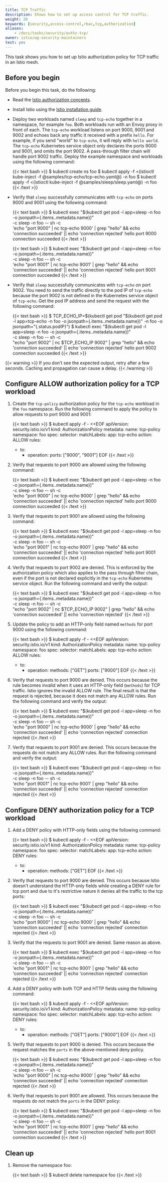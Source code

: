 ```yaml
---
title: TCP Traffic
description: Shows how to set up access control for TCP traffic.
weight: 20
keywords: [security,access-control,rbac,tcp,authorization]
aliases:
    - /docs/tasks/security/authz-tcp/
owner: istio/wg-security-maintainers
test: yes
---
```


This task shows you how to set up Istio authorization policy for TCP traffic in an Istio mesh.

## Before you begin

Before you begin this task, do the following:

* Read the [Istio authorization concepts](/docs/concepts/security/#authorization).

* Install Istio using the [Istio installation guide](/docs/setup/install/istioctl/).

* Deploy two workloads named `sleep` and `tcp-echo` together in a namespace, for example `foo`.
Both workloads run with an Envoy proxy in front of each. The `tcp-echo` workload listens on port
9000, 9001 and 9002 and echoes back any traffic it received with a prefix `hello`.
For example, if you send "world" to `tcp-echo`, it will reply with `hello world`.
The `tcp-echo` Kubernetes service object only declares the ports 9000 and 9001, and
omits the port 9002. A pass-through filter chain will handle port 9002 traffic.
Deploy the example namespace and workloads using the following command:

    {{< text bash >}}
    $ kubectl create ns foo
    $ kubectl apply -f <(istioctl kube-inject -f @samples/tcp-echo/tcp-echo.yaml@) -n foo
    $ kubectl apply -f <(istioctl kube-inject -f @samples/sleep/sleep.yaml@) -n foo
    {{< /text >}}

* Verify that `sleep` successfully communicates with `tcp-echo` on ports 9000 and 9001
using the following command:

    {{< text bash >}}
    $ kubectl exec "$(kubectl get pod -l app=sleep -n foo -o jsonpath={.items..metadata.name})" \
        -c sleep -n foo -- sh -c \
        'echo "port 9000" | nc tcp-echo 9000' | grep "hello" && echo 'connection succeeded' || echo 'connection rejected'
    hello port 9000
    connection succeeded
    {{< /text >}}

    {{< text bash >}}
    $ kubectl exec "$(kubectl get pod -l app=sleep -n foo -o jsonpath={.items..metadata.name})" \
        -c sleep -n foo -- sh -c \
        'echo "port 9001" | nc tcp-echo 9001' | grep "hello" && echo 'connection succeeded' || echo 'connection rejected'
    hello port 9001
    connection succeeded
    {{< /text >}}

* Verify that `sleep` successfully communicates with `tcp-echo` on port 9002.
You need to send the traffic directly to the pod IP of `tcp-echo` because the port 9002 is not
defined in the Kubernetes service object of `tcp-echo`.
Get the pod IP address and send the request with the following command:

    {{< text bash >}}
    $ TCP_ECHO_IP=$(kubectl get pod "$(kubectl get pod -l app=tcp-echo -n foo -o jsonpath={.items..metadata.name})" -n foo -o jsonpath="{.status.podIP}")
    $ kubectl exec "$(kubectl get pod -l app=sleep -n foo -o jsonpath={.items..metadata.name})" \
        -c sleep -n foo -- sh -c \
        "echo \"port 9002\" | nc $TCP_ECHO_IP 9002" | grep "hello" && echo 'connection succeeded' || echo 'connection rejected'
    hello port 9002
    connection succeeded
    {{< /text >}}

{{< warning >}}
If you don’t see the expected output, retry after a few seconds. Caching and propagation can cause a delay.
{{< /warning >}}

## Configure ALLOW authorization policy for a TCP workload

1. Create the `tcp-policy` authorization policy for the `tcp-echo` workload in the `foo` namespace.
Run the following command to apply the policy to allow requests to port 9000 and 9001:

    {{< text bash >}}
    $ kubectl apply -f - <<EOF
    apiVersion: security.istio.io/v1
    kind: AuthorizationPolicy
    metadata:
      name: tcp-policy
      namespace: foo
    spec:
      selector:
        matchLabels:
          app: tcp-echo
      action: ALLOW
      rules:
      - to:
        - operation:
            ports: ["9000", "9001"]
    EOF
    {{< /text >}}

1. Verify that requests to port 9000 are allowed using the following command:

    {{< text bash >}}
    $ kubectl exec "$(kubectl get pod -l app=sleep -n foo -o jsonpath={.items..metadata.name})" \
        -c sleep -n foo -- sh -c \
        'echo "port 9000" | nc tcp-echo 9000' | grep "hello" && echo 'connection succeeded' || echo 'connection rejected'
    hello port 9000
    connection succeeded
    {{< /text >}}

1. Verify that requests to port 9001 are allowed using the following command:

    {{< text bash >}}
    $ kubectl exec "$(kubectl get pod -l app=sleep -n foo -o jsonpath={.items..metadata.name})" \
        -c sleep -n foo -- sh -c \
        'echo "port 9001" | nc tcp-echo 9001' | grep "hello" && echo 'connection succeeded' || echo 'connection rejected'
    hello port 9001
    connection succeeded
    {{< /text >}}

1. Verify that requests to port 9002 are denied. This is enforced by the authorization
policy which also applies to the pass through filter chain, even if the port is not declared
explicitly in the `tcp-echo` Kubernetes service object. Run the following command and verify the output:

    {{< text bash >}}
    $ kubectl exec "$(kubectl get pod -l app=sleep -n foo -o jsonpath={.items..metadata.name})" \
        -c sleep -n foo -- sh -c \
        "echo \"port 9002\" | nc $TCP_ECHO_IP 9002" | grep "hello" && echo 'connection succeeded' || echo 'connection rejected'
    {{< /text >}}

1. Update the policy to add an HTTP-only field named `methods` for port 9000 using the following command:

    {{< text bash >}}
    $ kubectl apply -f - <<EOF
    apiVersion: security.istio.io/v1
    kind: AuthorizationPolicy
    metadata:
      name: tcp-policy
      namespace: foo
    spec:
      selector:
        matchLabels:
          app: tcp-echo
      action: ALLOW
      rules:
      - to:
        - operation:
            methods: ["GET"]
            ports: ["9000"]
    EOF
    {{< /text >}}

1. Verify that requests to port 9000 are denied. This occurs because the rule becomes invalid when
it uses an HTTP-only field (`methods`) for TCP traffic. Istio ignores the invalid ALLOW rule.
The final result is that the request is rejected, because it does not match any ALLOW rules.
Run the following command and verify the output:

    {{< text bash >}}
    $ kubectl exec "$(kubectl get pod -l app=sleep -n foo -o jsonpath={.items..metadata.name})" \
        -c sleep -n foo -- sh -c \
        'echo "port 9000" | nc tcp-echo 9000' | grep "hello" && echo 'connection succeeded' || echo 'connection rejected'
    connection rejected
    {{< /text >}}

1. Verify that requests to port 9001 are denied. This occurs because the requests do not match any
ALLOW rules. Run the following command and verify the output:

    {{< text bash >}}
    $ kubectl exec "$(kubectl get pod -l app=sleep -n foo -o jsonpath={.items..metadata.name})" \
        -c sleep -n foo -- sh -c \
        'echo "port 9001" | nc tcp-echo 9001' | grep "hello" && echo 'connection succeeded' || echo 'connection rejected'
    connection rejected
    {{< /text >}}

## Configure DENY authorization policy for a TCP workload

1. Add a DENY policy with HTTP-only fields using the following command:

    {{< text bash >}}
    $ kubectl apply -f - <<EOF
    apiVersion: security.istio.io/v1
    kind: AuthorizationPolicy
    metadata:
      name: tcp-policy
      namespace: foo
    spec:
      selector:
        matchLabels:
          app: tcp-echo
      action: DENY
      rules:
      - to:
        - operation:
            methods: ["GET"]
    EOF
    {{< /text >}}

1. Verify that requests to port 9000 are denied. This occurs because Istio doesn't understand the
HTTP-only fields while creating a DENY rule for tcp port and due to it's restrictive nature it denies all the traffic to the tcp ports:

    {{< text bash >}}
    $ kubectl exec "$(kubectl get pod -l app=sleep -n foo -o jsonpath={.items..metadata.name})" \
        -c sleep -n foo -- sh -c \
        'echo "port 9000" | nc tcp-echo 9000' | grep "hello" && echo 'connection succeeded' || echo 'connection rejected'
    connection rejected
    {{< /text >}}

1. Verify that the requests to port 9001 are denied. Same reason as above.

    {{< text bash >}}
    $ kubectl exec "$(kubectl get pod -l app=sleep -n foo -o jsonpath={.items..metadata.name})" \
        -c sleep -n foo -- sh -c \
        'echo "port 9001" | nc tcp-echo 9001' | grep "hello" && echo 'connection succeeded' || echo 'connection rejected'
    connection rejected
    {{< /text >}}

1. Add a DENY policy with both TCP and HTTP fields using the following command:

    {{< text bash >}}
    $ kubectl apply -f - <<EOF
    apiVersion: security.istio.io/v1
    kind: AuthorizationPolicy
    metadata:
      name: tcp-policy
      namespace: foo
    spec:
      selector:
        matchLabels:
          app: tcp-echo
      action: DENY
      rules:
      - to:
        - operation:
            methods: ["GET"]
            ports: ["9000"]
    EOF
    {{< /text >}}

1. Verify that requests to port 9000 is denied. This occurs because the request matches the `ports` in the above-mentioned deny policy.

    {{< text bash >}}
    $ kubectl exec "$(kubectl get pod -l app=sleep -n foo -o jsonpath={.items..metadata.name})" \
        -c sleep -n foo -- sh -c \
        'echo "port 9000" | nc tcp-echo 9000' | grep "hello" && echo 'connection succeeded' || echo 'connection rejected'
    connection rejected
    {{< /text >}}

1. Verify that requests to port 9001 are allowed. This occurs because the requests do not match
the `ports` in the DENY policy:

    {{< text bash >}}
    $ kubectl exec "$(kubectl get pod -l app=sleep -n foo -o jsonpath={.items..metadata.name})" \
        -c sleep -n foo -- sh -c \
        'echo "port 9001" | nc tcp-echo 9001' | grep "hello" && echo 'connection succeeded' || echo 'connection rejected'
    hello port 9001
    connection succeeded
    {{< /text >}}

## Clean up

1. Remove the namespace foo:

    {{< text bash >}}
    $ kubectl delete namespace foo
    {{< /text >}}
